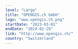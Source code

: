 ```yaml
---
level: "Large"
title: "OPENGIS.ch GmbH"
logo: "www.opengis.ch.png"
startDate: "2023-03-01"
endDate: "2024-02-29"
link: "http://www.opengis.ch/"
country: "Switzerland"
---
```

